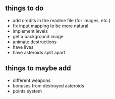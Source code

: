 things to do
-----
- add credits in the readme file (for images, etc.)
- fix input mapping to be more natural
- implement levels
- get a background image
- animate destructions
- have lives
- have asteroids split apart


things to maybe add
----
- different weapons
- bonuses from destroyed asteroids
- points system
